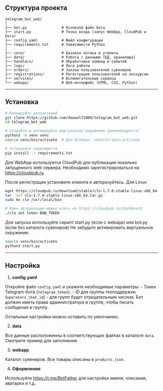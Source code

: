 ## Структура проекта

```
telegram_bot_web/
│
├── bot.py                # Основной файл бота
├── start.py              # Точка входа (запус WebApp, CloudPub и бота)
├── config.yaml           # Файл конфигурации
├── requirements.txt      # Зависимости Python
│
├── core/                 # Базовая логика и утилиты
├── data/                 # Работа с данными (БД, хранилища)
├── handlers/             # Обработчики команд и событий
├── logs/                 # Логи работы
├── orders/               # Заказы пользователей сувениров
├── registrations/        # Регистрация пользователей на экскурсии
├── services/             # Вспомогательные сервисы
└── webapp/               # Веб-интерфейс (HTML, CSS, Python)
```


---

## Установка

```bash
# Клонируйте репозиторий
git clone https://github.com/daowolf2000/telegram_bot_web.git
cd telegram_bot_web

# Создайте и активируйте виртуальное окружение (рекомендуется)
python3 -m venv venv
source venv/bin/activate  # Для Windows: venv\Scripts\activate

# Установите зависимости
pip install -r requirements.txt
```

Для WebApp используется CloudPub для публикации локально запущенного web сервера.
Необходимо зарегистрироваться на https://cloudpub.ru

После регистрации установите клиента и авторизуйтесь.
Для Linux:
```bash
wget https://cloudpub.ru/download/stable/clo-1.7.0-stable-linux-x86_64.tar.gz
tar -xvf clo-1.7.0-stable-linux-x86_64.tar.gz
sudo mv clo /usr/local/bin

# Ключ авторизации можно взять на https://cloudpub.ru/dashboard
./clo set token ВАШ_ТОКЕН
```

Для запуска используйте скрипт start.py (если с webapp) или bot.py (если без каталога сувениров)
Не забудьте активировать виртуальное окружение.
```bash
source venv/bin/activate
python3 start.py
```


---

## Настройка

1. **config.yaml**

Откройте файл `config.yaml` и укажите необходимые параметры:
    - Токен Telegram-бота (`telegram_token`).
    - ID для группы техподдержки (`operators_chat_id`) - для групп будет отрицательным числом. Бот должен иметь права администратора в группе, чтобы писать сообщения в группу.

Остальные настройки можно оставить по умолчанию.

2. **data**

Все данные расположенны в соответствующих файлах в каталоге `data`. Смотрите пример для заполнения.

3. **webapp**

Каталог сувениров. Все товары описаны в `products.json`. 

4. **Оформление**

Используйте https://t.me/BotFather для настройки имени, описания, аватарки и т.д.

